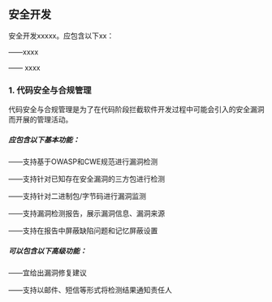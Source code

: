 ## 安全开发

安全开发xxxxx。应包含以下xx：

——xxxx

—— xxxx

### 1. 代码安全与合规管理

代码安全与合规管理是为了在代码阶段拦截软件开发过程中可能会引入的安全漏洞而开展的管理活动。

##### 应包含以下基本功能：

——支持基于OWASP和CWE规范进行漏洞检测

——支持针对已知存在安全漏洞的三方包进行检测

——支持针对二进制包/字节码进行漏洞监测

——支持漏洞检测报告，展示漏洞信息、漏洞来源

——支持在报告中屏蔽缺陷问题和记忆屏蔽设置

##### 可以包含以下高级功能：

——宜给出漏洞修复建议

——支持以邮件、短信等形式将检测结果通知责任人